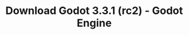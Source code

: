 ---
# Generated by /scripts/js/download_archive_generator !!! do not edit by hand !!!
title: 'Download Godot 3.3.1 (rc2) - Godot Engine'
type: 'download/archive'
name: '3.3.1'
flavor: 'rc2'
release_date: '2021-05-15T03:00:00-00:00'
release_notes: '/article/release-candidate-godot-3-3-1-rc-2/'
links:
  android.apk:
    name: 'android.apk'
    title: 'Android'
    caption: 'Universal APK (ARM64 + ARMv7 + x86_64 + x86)'
    tags:
      - 'APK download'
      - 'ARM64/v7'
      - 'x86 (64 & 32 bit)'
    hosts:
      github_builds:
        regular: 'https://github.com/godotengine/godot-builds/releases/download/3.3.1-rc2/Godot_v3.3.1-rc2_android_editor.apk'
        mono: '#'
      github:
        regular: 'https://github.com/godotengine/godot/releases/download/3.3.1-rc2/Godot_v3.3.1-rc2_android_editor.apk'
        mono: '#'
  macos.universal:
    name: 'macos.universal'
    title: 'macOS'
    caption: 'Universal (x86_64 + Apple Silicon)'
    tags:
      - 'Intel/Apple Silicon'
      - '64 bit'
    hosts:
      github_builds:
        regular: 'https://github.com/godotengine/godot-builds/releases/download/3.3.1-rc2/Godot_v3.3.1-rc2_osx.universal.zip'
        mono: 'https://github.com/godotengine/godot-builds/releases/download/3.3.1-rc2/Godot_v3.3.1-rc2_mono_osx.universal.zip'
      github:
        regular: 'https://github.com/godotengine/godot/releases/download/3.3.1-rc2/Godot_v3.3.1-rc2_osx.universal.zip'
        mono: 'https://github.com/godotengine/godot/releases/download/3.3.1-rc2/Godot_v3.3.1-rc2_mono_osx.universal.zip'
  windows.64:
    name: 'windows.64'
    title: 'Windows'
    caption: 'Standard (x86_64)'
    tags:
      - '64 bit'
    hosts:
      github_builds:
        regular: 'https://github.com/godotengine/godot-builds/releases/download/3.3.1-rc2/Godot_v3.3.1-rc2_win64.exe.zip'
        mono: 'https://github.com/godotengine/godot-builds/releases/download/3.3.1-rc2/Godot_v3.3.1-rc2_mono_win64.zip'
      github:
        regular: 'https://github.com/godotengine/godot/releases/download/3.3.1-rc2/Godot_v3.3.1-rc2_win64.exe.zip'
        mono: 'https://github.com/godotengine/godot/releases/download/3.3.1-rc2/Godot_v3.3.1-rc2_mono_win64.zip'
  linux_server.headless.64:
    name: 'linux_server.headless.64'
    title: 'Linux Server'
    caption: 'Headless (x86_64)'
    tags:
      - '64 bit'
      - 'Headless'
    hosts:
      github_builds:
        regular: 'https://github.com/godotengine/godot-builds/releases/download/3.3.1-rc2/Godot_v3.3.1-rc2_linux_headless.64.zip'
        mono: 'https://github.com/godotengine/godot-builds/releases/download/3.3.1-rc2/Godot_v3.3.1-rc2_mono_linux_headless_64.zip'
      github:
        regular: 'https://github.com/godotengine/godot/releases/download/3.3.1-rc2/Godot_v3.3.1-rc2_linux_headless.64.zip'
        mono: 'https://github.com/godotengine/godot/releases/download/3.3.1-rc2/Godot_v3.3.1-rc2_mono_linux_headless_64.zip'
  web:
    name: 'web'
    title: 'Web editor'
    caption: ''
    tags:
      - 'Self-hosted'
      - 'Cross-platform'
    hosts:
      github_builds:
        regular: 'https://github.com/godotengine/godot-builds/releases/download/3.3.1-rc2/Godot_v3.3.1-rc2_web_editor.zip'
        mono: '#'
      github:
        regular: 'https://github.com/godotengine/godot/releases/download/3.3.1-rc2/Godot_v3.3.1-rc2_web_editor.zip'
        mono: '#'
  linux.64:
    name: 'linux.64'
    title: 'Linux'
    caption: 'Standard (x86_64)'
    tags:
      - '64 bit'
    hosts:
      github_builds:
        regular: 'https://github.com/godotengine/godot-builds/releases/download/3.3.1-rc2/Godot_v3.3.1-rc2_x11.64.zip'
        mono: 'https://github.com/godotengine/godot-builds/releases/download/3.3.1-rc2/Godot_v3.3.1-rc2_mono_x11_64.zip'
      github:
        regular: 'https://github.com/godotengine/godot/releases/download/3.3.1-rc2/Godot_v3.3.1-rc2_x11.64.zip'
        mono: 'https://github.com/godotengine/godot/releases/download/3.3.1-rc2/Godot_v3.3.1-rc2_mono_x11_64.zip'
  linux.32:
    name: 'linux.32'
    title: 'Linux'
    caption: 'Standard (x86)'
    tags:
      - '32 bit'
    hosts:
      github_builds:
        regular: 'https://github.com/godotengine/godot-builds/releases/download/3.3.1-rc2/Godot_v3.3.1-rc2_x11.32.zip'
        mono: 'https://github.com/godotengine/godot-builds/releases/download/3.3.1-rc2/Godot_v3.3.1-rc2_mono_x11_32.zip'
      github:
        regular: 'https://github.com/godotengine/godot/releases/download/3.3.1-rc2/Godot_v3.3.1-rc2_x11.32.zip'
        mono: 'https://github.com/godotengine/godot/releases/download/3.3.1-rc2/Godot_v3.3.1-rc2_mono_x11_32.zip'
  windows.32:
    name: 'windows.32'
    title: 'Windows'
    caption: 'Standard (x86)'
    tags:
      - '32 bit'
    hosts:
      github_builds:
        regular: 'https://github.com/godotengine/godot-builds/releases/download/3.3.1-rc2/Godot_v3.3.1-rc2_win32.exe.zip'
        mono: 'https://github.com/godotengine/godot-builds/releases/download/3.3.1-rc2/Godot_v3.3.1-rc2_mono_win32.zip'
      github:
        regular: 'https://github.com/godotengine/godot/releases/download/3.3.1-rc2/Godot_v3.3.1-rc2_win32.exe.zip'
        mono: 'https://github.com/godotengine/godot/releases/download/3.3.1-rc2/Godot_v3.3.1-rc2_mono_win32.zip'
  linux_server.64:
    name: 'linux_server.64'
    title: 'Linux Server'
    caption: 'Standard (x86_64)'
    tags:
      - '64 bit'
    hosts:
      github_builds:
        regular: 'https://github.com/godotengine/godot-builds/releases/download/3.3.1-rc2/Godot_v3.3.1-rc2_linux_server.64.zip'
        mono: 'https://github.com/godotengine/godot-builds/releases/download/3.3.1-rc2/Godot_v3.3.1-rc2_mono_linux_server_64.zip'
      github:
        regular: 'https://github.com/godotengine/godot/releases/download/3.3.1-rc2/Godot_v3.3.1-rc2_linux_server.64.zip'
        mono: 'https://github.com/godotengine/godot/releases/download/3.3.1-rc2/Godot_v3.3.1-rc2_mono_linux_server_64.zip'
  aar_library:
    name: 'aar_library'
    title: 'AAR library'
    caption: ''
    tags:
      - 'Android plugins'
      - 'Java'
      - 'Kotlin'
    hosts:
      github_builds:
        regular: 'https://github.com/godotengine/godot-builds/releases/download/3.3.1-rc2/godot-lib.3.3.1.rc2.release.aar'
        mono: 'https://github.com/godotengine/godot-builds/releases/download/3.3.1-rc2/godot-lib.3.3.1.rc2.mono.release.aar'
      github:
        regular: 'https://github.com/godotengine/godot/releases/download/3.3.1-rc2/godot-lib.3.3.1.rc2.release.aar'
        mono: 'https://github.com/godotengine/godot/releases/download/3.3.1-rc2/godot-lib.3.3.1.rc2.mono.release.aar'
  templates:
    name: 'templates'
    title: 'Export templates'
    caption: ''
    tags:
      - 'Used to export your games to all supported platforms'
    hosts:
      github_builds:
        regular: 'https://github.com/godotengine/godot-builds/releases/download/3.3.1-rc2/Godot_v3.3.1-rc2_export_templates.tpz'
        mono: 'https://github.com/godotengine/godot-builds/releases/download/3.3.1-rc2/Godot_v3.3.1-rc2_mono_export_templates.tpz'
      github:
        regular: 'https://github.com/godotengine/godot/releases/download/3.3.1-rc2/Godot_v3.3.1-rc2_export_templates.tpz'
        mono: 'https://github.com/godotengine/godot/releases/download/3.3.1-rc2/Godot_v3.3.1-rc2_mono_export_templates.tpz'
primaryPlatforms:
  - 'android.apk'
  - 'macos.universal'
  - 'windows.64'
  - 'linux_server.headless.64'
  - 'web'
  - 'templates'
---